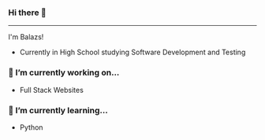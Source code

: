 ### Hi there 👋
---

I'm Balazs!
- Currently in High School studying Software Development and Testing

### 🔭 I’m currently working on...
- Full Stack Websites

### 🌱 I’m currently learning...
- Python

<!--
**Blaise01/Blaise01** is a ✨ _special_ ✨ repository because its `README.md` (this file) appears on your GitHub profile.

Here are some ideas to get you started:

- 🔭 I’m currently working on ...
- 🌱 I’m currently learning ...
- 👯 I’m looking to collaborate on ...
- 🤔 I’m looking for help with ...
- 💬 Ask me about ...
- 📫 How to reach me: ...
- 😄 Pronouns: ...
- ⚡ Fun fact: ...
-->
